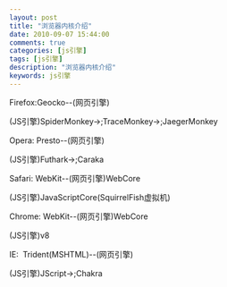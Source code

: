 ```yaml
---
layout: post
title: "浏览器内核介绍"
date: 2010-09-07 15:44:00 
comments: true
categories: [js引擎]
tags: [js引擎]
description: "浏览器内核介绍"
keywords: js引擎
---
```



 
  Firefox:Geocko--(网页引擎)
  
  (JS引擎)SpiderMonkey->;TraceMonkey->;JaegerMonkey
  
  
  Opera: Presto--(网页引擎)
  
  (JS引擎)Futhark->;Caraka
  
  
  
  Safari: WebKit--(网页引擎)WebCore
  
  (JS引擎)JavaScriptCore(SquirrelFish虚拟机)
  
  
  Chrome: WebKit--(网页引擎)WebCore
  
  (JS引擎)v8
  
  
  IE:  Trident(MSHTML)--(网页引擎)
  
  (JS引擎)JScript->;Chakra
 
 
 



